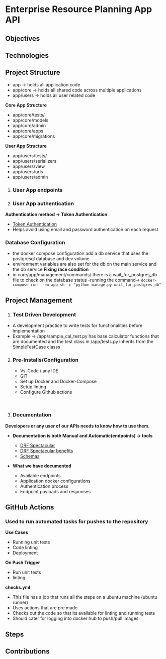 # Enterprise Resource Planning App API

## Objectives

## Technologies


## Project Structure
- app -> holds all application code
- app/core -> holds all shared code across multiple applications
- app/users -> holds all user related code

**Core App Structure**
- app/core/tests/
- app/core/models
- app/core/admin
- app/core/apps
- app/core/migrations

**User App Structure**
- app/users/tests/
- app/users/serializers
- app/users/view
- app/users/urls
- app/users/admin

1. ### User App endpoints

2. ### User App authentication
**Authentication method -> Token Authentication**
- [Token Authentication](https://www.django-rest-framework.org/api-guide/authentication/#tokenauthentication)
- Helps avoid using email and password authentication on each request



### Database Configuration
- the docker compose configuration add a db service that uses the postgresql database and dev volume
- environment variables are also set for the db on the main service and the db service
**Fixing race condition**
- in core/app/management/commands/ there is a wait_for_postgres_db file to check on the database status
-running the command-> `docker-compose run --rm app sh -c "python manage.py wait_for_postgres_db"`




## Project Management

1. ### Test Driven Development
- A development practice to write tests for functionalities before implementation
- Example -> /app/sample_cal_test.py has base calculator functions that are documented and the test class in /app/tests.py inherits from the SimpleTestCase classs

2. ### Pre-Installs/Configuration
    - Vs-Code / any IDE
    - GIT
    - Set up Docker and Docker-Compose
    - Setup linting
    - Configure Github actions
<br/>

3. ### Documentation
**Developers or any user of our APIs needs to know how to use them.**
- **Documentation is both Manual and Automatic(endpoints) -> tools**
    - [DRF Spectacular](https://drf-spectacular.readthedocs.io/en/latest/)
    - [DRF Spectacular benefits](https://levelup.gitconnected.com/drf-spectacular-the-ultimate-tool-for-automated-drf-api-documentation-61bd4cca36b7)
    - [Schemas](https://www.django-rest-framework.org/api-guide/schemas/)

- **What we have documented**
    - Available endpoints
    - Application docker configurations
    - Authentication process
    - Endpoint payloads and responses


## GitHub Actions
### Used to run automated tasks for pushes to the repository
**Use Cases**
 - Running unit tests
 - Code linting
 - Deployment

**On Push Trigger**
 - Run unit tests
 - linting

**checks.yml**
- This file has a job that runs all the steps on a ubuntu machine (ubuntu runner)
- Uses actions that are pre made
- Checks out the code so that its available for linting and running tests
- Should cater for logging into docker hub to push/pull images


## Steps


## Contributions
